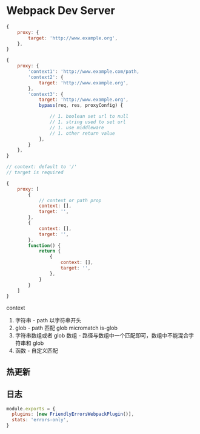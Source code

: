 # Webpack Dev Server

```js
{
    proxy: {
        target: 'http://www.example.org',
    },
}

{
    proxy: {
        'context1': 'http://www.example.com/path,
        'context2': {
            target: 'http://www.example.org',
        },
        'context3': {
            target: 'http://www.example.org',
            bypass(req, res, proxyConfig) {

                // 1. boolean set url to null
                // 1. string used to set url
                // 1. use middleware
                // 1. other return value
            },
        }
    },
}

// context: default to '/'
// target is required

{
    proxy: [
        {
            // context or path prop
            context: [],
            target: '',
        },
        {
            context: [],
            target: '',
        },
        function() {
            return {
                {
                    context: [],
                    target: '',
                },
            }
        }
    ]
}
```

context

1. 字符串 - path 以字符串开头
1. glob - path 匹配 glob micromatch is-glob
1. 字符串数组或者 glob 数组 - 路径与数组中一个匹配即可，数组中不能混合字符串和 glob
1. 函数 - 自定义匹配

## 热更新

## 日志

```js
module.exports = {
  plugins: [new FriendlyErrorsWebpackPlugin()],
  stats: 'errors-only',
}
```
